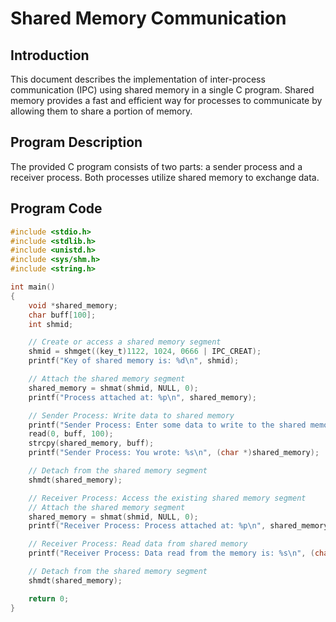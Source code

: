# Shared Memory Communication

## Introduction
This document describes the implementation of inter-process communication (IPC) using shared memory in a single C program. Shared memory provides a fast and efficient way for processes to communicate by allowing them to share a portion of memory.

## Program Description
The provided C program consists of two parts: a sender process and a receiver process. Both processes utilize shared memory to exchange data.

## Program Code
```c
#include <stdio.h>
#include <stdlib.h>
#include <unistd.h>
#include <sys/shm.h>
#include <string.h>

int main()
{
    void *shared_memory;
    char buff[100];
    int shmid;

    // Create or access a shared memory segment
    shmid = shmget((key_t)1122, 1024, 0666 | IPC_CREAT);
    printf("Key of shared memory is: %d\n", shmid);

    // Attach the shared memory segment
    shared_memory = shmat(shmid, NULL, 0);
    printf("Process attached at: %p\n", shared_memory);

    // Sender Process: Write data to shared memory
    printf("Sender Process: Enter some data to write to the shared memory:\n");
    read(0, buff, 100);
    strcpy(shared_memory, buff);
    printf("Sender Process: You wrote: %s\n", (char *)shared_memory);

    // Detach from the shared memory segment
    shmdt(shared_memory);

    // Receiver Process: Access the existing shared memory segment
    // Attach the shared memory segment
    shared_memory = shmat(shmid, NULL, 0);
    printf("Receiver Process: Process attached at: %p\n", shared_memory);

    // Receiver Process: Read data from shared memory
    printf("Receiver Process: Data read from the memory is: %s\n", (char *)shared_memory);

    // Detach from the shared memory segment
    shmdt(shared_memory);

    return 0;
}
